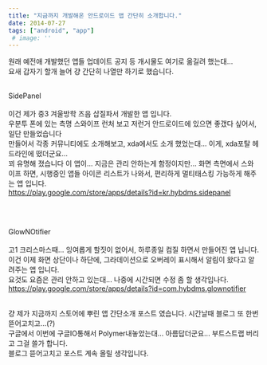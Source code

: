 ```yaml
---
title: "지금까지 개발해온 안드로이드 앱 간단히 소개합니다."
date: 2014-07-27
tags: ["android", "app"]
 # image: ''
---
```

원래 예전애 개발했던 앱들 업데이트 공지 등 개시물도 여기로 옮길려 했는대...<br>
요새 갑자기 할개 늘어 걍 간단히 나열만 하기로 했습니다.<br>

<br>SidePanel<br><br>
이건 제가 중3 겨울방학 즈음 삽질파서 개발한 앱 입니다.<br>
우분투 폰에 있는 측명 스와이프 런처 보고 저런거 안드로이드에 있으면 좋갰다 싶어서, 일단 만들었습니다<br>
만들어서 각종 커뮤니티에도 소개해보고, xda에서도 소개 했었는대... 이게, xda포탈 헤드라인에 떴더군요...<br>
꾀 유명해 졌습니다 이 앱이... 지금은 관리 안하는게 함정이지만...
화면 측면에서 스와이프 하면, 시행중인 앱들 아이콘 리스트가 나와서, 편리하게 멀티태스킹 가능하게 해주는 앱 입니다.<br>
https://play.google.com/store/apps/details?id=kr.hybdms.sidepanel<br>

<br>

<br>GlowNOtifier<br><br>
고1 크리스마스때... 잉여롭게 할짓이 없어서, 하루종일 컴질 하면서 만들어진 앱 닙니다.<br>
이건 이제 화면 상단이나 하단에, 그라데이션으로 오버레이 표시해서 알림이 왔다고 알려주는 앱 입니다.<br>
요것도 요즘은 관리 안하고 있는대... 나중에 시간되면 수정 좀 할 생각입나다.<br>
https://play.google.com/store/apps/details?id=com.hybdms.glownotifier<br>

<br>걍 제가 지금까지 스토어에 뿌린 앱 간단소개 포스트 였습니다. 시간날때 블로그 또 한번 뜯어고치고...(?)<br>
구글에서 이번에 구글IO통해서 Polymer내놓았는대... 아름답더군요... 부트스트랩 버리고 그걸 쓸가 합니다.<br>
블로그 뜯어고치고 포스트 계속 올릴 생각입니다.

